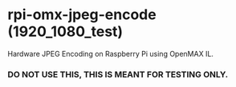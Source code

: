 # rpi-omx-jpeg-encode (1920_1080_test)
Hardware JPEG Encoding on Raspberry Pi using OpenMAX IL.

### DO NOT USE THIS, THIS IS MEANT FOR TESTING ONLY. ###
